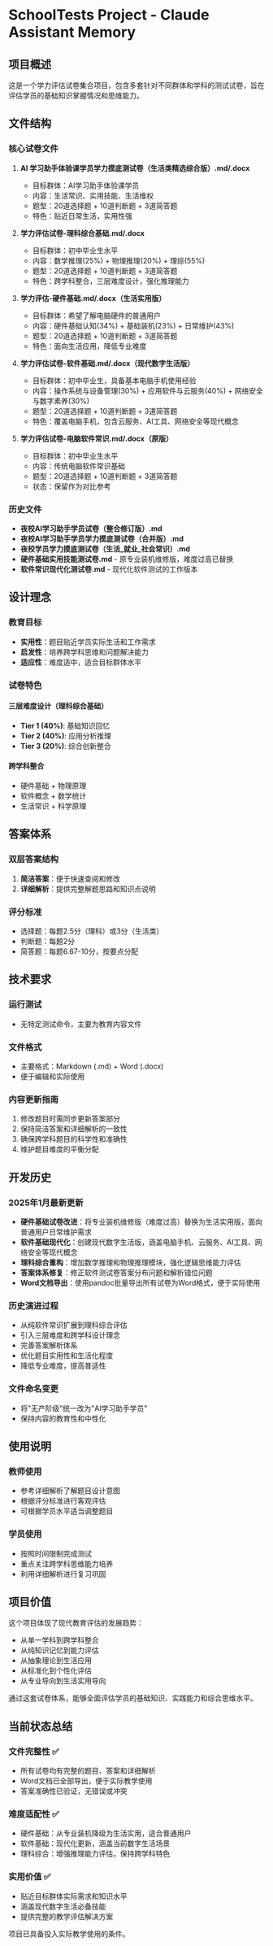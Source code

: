 # SchoolTests Project - Claude Assistant Memory

## 项目概述

这是一个学力评估试卷集合项目，包含多套针对不同群体和学科的测试试卷，旨在评估学员的基础知识掌握情况和思维能力。

## 文件结构

### 核心试卷文件

1. **AI 学习助手体验课学员学力摸底测试卷（生活类精选综合版）.md/.docx**
   - 目标群体：AI学习助手体验课学员
   - 内容：生活常识、实用技能、生活维权
   - 题型：20道选择题 + 10道判断题 + 3道简答题
   - 特色：贴近日常生活，实用性强

2. **学力评估试卷-理科综合基础.md/.docx**
   - 目标群体：初中毕业生水平
   - 内容：数学推理(25%) + 物理推理(20%) + 理综(55%)
   - 题型：20道选择题 + 10道判断题 + 3道简答题
   - 特色：跨学科整合，三层难度设计，强化推理能力

3. **学力评估-硬件基础.md/.docx（生活实用版）**
   - 目标群体：希望了解电脑硬件的普通用户
   - 内容：硬件基础认知(34%) + 基础装机(23%) + 日常维护(43%)
   - 题型：20道选择题 + 10道判断题 + 3道简答题
   - 特色：面向生活应用，降低专业难度

4. **学力评估试卷-软件基础.md/.docx（现代数字生活版）**
   - 目标群体：初中毕业生，具备基本电脑手机使用经验
   - 内容：操作系统与设备管理(30%) + 应用软件与云服务(40%) + 网络安全与数字素养(30%)
   - 题型：20道选择题 + 10道判断题 + 3道简答题
   - 特色：覆盖电脑手机，包含云服务、AI工具、网络安全等现代概念

5. **学力评估试卷-电脑软件常识.md/.docx（原版）**
   - 目标群体：初中毕业生水平
   - 内容：传统电脑软件常识基础
   - 题型：20道选择题 + 10道判断题 + 3道简答题
   - 状态：保留作为对比参考

### 历史文件

- **夜校AI学习助手学员试卷（整合修订版）.md**
- **夜校AI学习助手学员学力摸底测试卷（合并版）.md**
- **夜校学员学力摸底测试卷（生活_就业_社会常识）.md**
- **硬件基础实用技能测试卷.md** - 原专业装机维修版，难度过高已替换
- **软件常识现代化测试卷.md** - 现代化软件测试的工作版本

## 设计理念

### 教育目标
- **实用性**：题目贴近学员实际生活和工作需求
- **启发性**：培养跨学科思维和问题解决能力
- **适应性**：难度适中，适合目标群体水平

### 试卷特色

#### 三层难度设计（理科综合基础）
- **Tier 1 (40%)**: 基础知识回忆
- **Tier 2 (40%)**: 应用分析推理
- **Tier 3 (20%)**: 综合创新整合

#### 跨学科整合
- 硬件基础 + 物理原理
- 软件概念 + 数学统计
- 生活常识 + 科学原理

## 答案体系

### 双层答案结构
1. **简洁答案**：便于快速查阅和修改
2. **详细解析**：提供完整解题思路和知识点说明

### 评分标准
- 选择题：每题2.5分（理科）或3分（生活类）
- 判断题：每题2分
- 简答题：每题6.67-10分，按要点分配

## 技术要求

### 运行测试
- 无特定测试命令，主要为教育内容文件

### 文件格式
- 主要格式：Markdown (.md) + Word (.docx)
- 便于编辑和实际使用

### 内容更新指南
1. 修改题目时需同步更新答案部分
2. 保持简洁答案和详细解析的一致性
3. 确保跨学科题目的科学性和准确性
4. 维护题目难度的平衡分配

## 开发历史

### 2025年1月最新更新
- **硬件基础试卷改进**：将专业装机维修版（难度过高）替换为生活实用版，面向普通用户日常维护需求
- **软件基础现代化**：创建现代数字生活版，涵盖电脑手机、云服务、AI工具、网络安全等现代概念
- **理科综合重构**：增加数学推理和物理推理模块，强化逻辑思维能力评估
- **答案体系修复**：修正软件测试卷答案分布问题和解析错位问题
- **Word文档导出**：使用pandoc批量导出所有试卷为Word格式，便于实际使用

### 历史演进过程
- 从纯软件常识扩展到理科综合评估
- 引入三层难度和跨学科设计理念
- 完善答案解析体系
- 优化题目实用性和生活化程度
- 降低专业难度，提高普适性

### 文件命名变更
- 将"无产阶级"统一改为"AI学习助手学员"
- 保持内容的教育性和中性化

## 使用说明

### 教师使用
- 参考详细解析了解题目设计意图
- 根据评分标准进行客观评估
- 可根据学员水平适当调整题目

### 学员使用
- 按照时间限制完成测试
- 重点关注跨学科思维能力培养
- 利用详细解析进行复习巩固

## 项目价值

这个项目体现了现代教育评估的发展趋势：
- 从单一学科到跨学科整合
- 从纯知识记忆到能力评估
- 从抽象理论到生活应用
- 从标准化到个性化评估
- 从专业导向到生活实用导向

通过这套试卷体系，能够全面评估学员的基础知识、实践能力和综合思维水平。

## 当前状态总结

### 文件完整性 ✅
- 所有试卷均有完整的题目、答案和详细解析
- Word文档已全部导出，便于实际教学使用
- 答案准确性已验证，无错误或冲突

### 难度适配性 ✅  
- 硬件基础：从专业装机降级为生活实用，适合普通用户
- 软件基础：现代化更新，涵盖当前数字生活场景
- 理科综合：增强推理能力评估，保持跨学科特色

### 实用价值 ✅
- 贴近目标群体实际需求和知识水平
- 涵盖现代数字生活必备技能
- 提供完整的教学评估解决方案

项目已具备投入实际教学使用的条件。